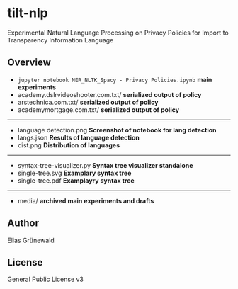# tilt-nlp
Experimental Natural Language Processing on Privacy Policies for Import to Transparency Information Language

## Overview
- `jupyter notebook NER_NLTK_Spacy - Privacy Policies.ipynb`  **main experiments**
- academy.dslrvideoshooter.com.txt/ **serialized output of policy**
- arstechnica.com.txt/ **serialized output of policy**
- academymortgage.com.txt/ **serialized output of policy**
---
- language detection.png **Screenshot of notebook for lang detection**
- langs.json **Results of language detection**
- dist.png **Distribution of languages**
---
- syntax-tree-visualizer.py **Syntax tree visualizer standalone**
- single-tree.svg **Examplary syntax tree**
- single-tree.pdf **Examplayry syntax tree**
---
- media/ **archived main experiments and drafts**

## Author
Elias Grünewald

## License
General Public License v3
